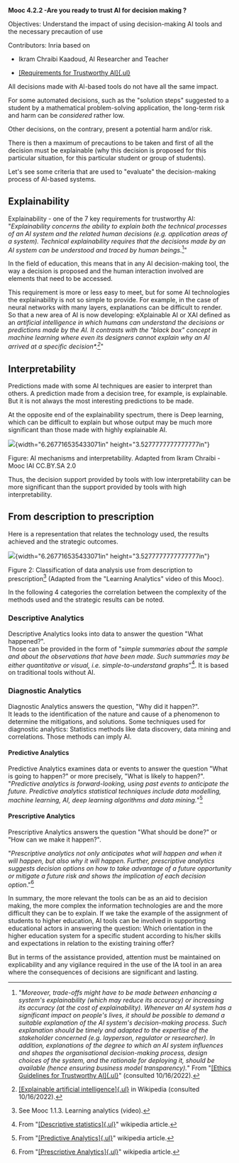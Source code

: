 **Mooc 4.2.2 -Are you ready to trust AI for decision making ?**

Objectives: Understand the impact of using decision-making AI tools and
the necessary precaution of use

Contributors: Inria based on

-   Ikram Chraibi Kaadoud, AI Researcher and Teacher

-   [[Requirements for Trustworthy
    AI]{.ul}](https://ec.europa.eu/futurium/en/ai-alliance-consultation/guidelines/1.html)

All decisions made with AI-based tools do not have all the same impact.

For some automated decisions, such as the "solution steps" suggested to a student by a mathematical problem-solving application, the long-term risk and harm can be *considered* rather low.

Other decisions, on the contrary, present a potential harm and/or risk.

There is then a maximum of precautions to be taken and first of all the decision must be explainable (why this decision is proposed for this particular situation, for this particular student or group of students).

Let's see some criteria that are used to "evaluate" the decision-making process of AI-based systems.

## Explainability

Explainability - one of the 7 key requirements for trustworthy AI: "*Explainability concerns the ability to explain both the technical processes of an AI system and the related human decisions (e.g. application areas of a system). Technical explainability requires that the decisions made by an AI system can be understood and traced by human beings.*[^1]"

In the field of education, this means that in any AI decision-making tool, the way a decision is proposed and the human interaction involved are elements that need to be accessed.

This requirement is more or less easy to meet, but for some AI technologies the explainability is not so simple to provide. For example, in the case of neural networks with many layers, explanations can be difficult to render. So that a new area of AI is now developing: eXplainable AI or XAI defined as an _artificial intelligence in which humans can understand the decisions or predictions made by the AI. It contrasts with the "black box" concept in machine learning where even its designers cannot explain why an AI arrived at a specific decision*.[^2]_"

## Interpretability

Predictions made with some AI techniques are easier to interpret than others. A prediction made from a decision tree, for example, is explainable. But it is not always the most interesting predictions to be made.

At the opposite end of the explainability spectrum, there is Deep learning, which can be difficult to explain but whose output may be much more significant than those made with highly explainable AI.

![](media/image1.jpg){width="6.267716535433071in"
height="3.5277777777777777in"}

Figure: AI mechanisms and interpretability.
Adapted from Ikram Chraibi - Mooc IAI CC.BY.SA 2.0

Thus, the decision support provided by tools with low interpretability can be more significant than the support provided by tools with high interpretability.

## From description to prescription

Here is a representation that relates the technology used, the results achieved and the strategic outcomes.

![](media/image2.jpg){width="6.267716535433071in"
height="3.5277777777777777in"}

Figure 2: Classification of data analysis use from description to prescription[^3] (Adapted from the "Learning Analytics" video of this Mooc).

In the following 4 categories the correlation between the complexity of the methods used and the strategic results can be noted.

### Descriptive Analytics

Descriptive Analytics looks into data to answer the question "What happened?".  
Those can be provided in the form of "*simple summaries about the sample and about the observations that have been made. Such summaries may be either quantitative or visual, i.e. simple-to-understand graphs*"[^4]. It is based on traditional tools without AI.

### Diagnostic Analytics

Diagnostic Analytics answers the question, "Why did it happen?".  
It leads to the identification of the nature and cause of a phenomenon to determine the mitigations, and solutions. Some techniques used for diagnostic analytics: Statistics methods like data discovery, data mining and correlations. Those methods can imply AI.

#### Predictive Analytics

Predictive Analytics examines data or events to answer the question "What is going to happen?" or more precisely, "What is likely to happen?".
"*Predictive analytics is forward-looking, using past events to anticipate the future. Predictive analytics statistical techniques include data modelling, machine learning, AI, deep learning algorithms and data mining.*"[^5]

#### Prescriptive Analytics

Prescriptive Analytics answers the question "What should be done?" or "How can we make it happen?".

"*Prescriptive analytics not only anticipates what will happen and when it will happen, but also why it will happen. Further, prescriptive analytics suggests decision options on how to take advantage of a future opportunity or mitigate a future risk and shows the implication of each decision option*."[^6]

In summary, the more relevant the tools can be as an aid to decision making, the more complex the information technologies are and the more difficult they can be to explain. If we take the example of the assignment of students to higher education, AI tools can be involved in supporting educational actors in answering the question: Which orientation in the higher education system for a specific student according to his/her skills and expectations in relation to the existing training offer?

But in terms of the assistance provided, attention must be maintained on explicability and any vigilance required in the use of the IA tool in an area where the consequences of decisions are significant and lasting.

[^1]: "*Moreover, trade-offs might have to be made between enhancing a     system\'s explainability (which may reduce its accuracy) or
    increasing its accuracy (at the cost of explainability). Whenever an
    AI system has a significant impact on people's lives, it should be
    possible to demand a suitable explanation of the AI system's
    decision-making process. Such explanation should be timely and
    adapted to the expertise of the stakeholder concerned (e.g.
    layperson, regulator or researcher). In addition, explanations of
    the degree to which an AI system influences and shapes the
    organisational decision-making process, design choices of the
    system, and the rationale for deploying it, should be available
    (hence ensuring business model transparency).*" From "[[Ethics
    Guidelines for Trustworthy
    AI]{.ul}](https://ec.europa.eu/futurium/en/ai-alliance-consultation/guidelines/1.html#Transparency)"
    (consulted 10/16/2022).

[^2]: [[Explainable artificial
    intelligence]{.ul}](https://en.wikipedia.org/wiki/Explainable_artificial_intelligence)
    in Wikipedia (consulted 10/16/2022).

[^3]: See Mooc 1.1.3. Learning analytics (video).

[^4]: From "[[Descriptive
    statistics]{.ul}](https://en.wikipedia.org/wiki/Descriptive_statistics)"
    wikipedia article.

[^5]: From "[[Predictive
    Analytics]{.ul}](https://en.wikipedia.org/wiki/Predictive_analytics)"
    wikipedia article.

[^6]: From "[[Prescriptive
    Analytics]{.ul}](https://en.wikipedia.org/wiki/Prescriptive_analytics)"
    wikipedia article.
